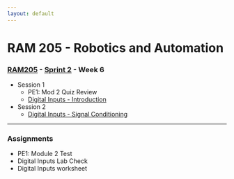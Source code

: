 ```yaml
---
layout: default
---
```


# RAM 205 - Robotics and Automation

### [RAM205](../../) - [Sprint 2](../) - Week 6


- Session 1
    - PE1: Mod 2 Quiz Review
    - [Digital Inputs - Introduction](RAM205.DigitalInputs.pdf)
- Session 2
    - [Digital Inputs - Signal Conditioning](RAM205.DigitalInputs.pdf)
    
---

### Assignments

- PE1: Module 2 Test
- Digital Inputs Lab Check
- Digital Inputs worksheet

